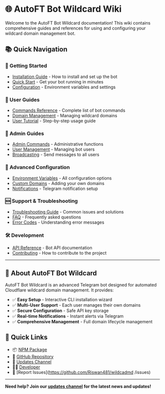 # 🌐 AutoFT Bot Wildcard Wiki

Welcome to the AutoFT Bot Wildcard documentation! This wiki contains comprehensive guides and references for using and configuring your wildcard domain management bot.

## 📚 Quick Navigation

### 🚀 Getting Started
- [Installation Guide](Installation.md) - How to install and set up the bot
- [Quick Start](Quick-Start.md) - Get your bot running in minutes
- [Configuration](Configuration.md) - Environment variables and settings

### 📖 User Guides
- [Commands Reference](Commands.md) - Complete list of bot commands
- [Domain Management](Domain-Management.md) - Managing wildcard domains
- [User Tutorial](User-Tutorial.md) - Step-by-step usage guide

### 👑 Admin Guides
- [Admin Commands](Admin-Commands.md) - Administrative functions
- [User Management](User-Management.md) - Managing bot users
- [Broadcasting](Broadcasting.md) - Send messages to all users

### 🔧 Advanced Configuration
- [Environment Variables](Environment-Variables.md) - All configuration options
- [Custom Domains](Custom-Domains.md) - Adding your own domains
- [Notifications](Notifications.md) - Telegram notification setup

### 🆘 Support & Troubleshooting
- [Troubleshooting Guide](Troubleshooting.md) - Common issues and solutions
- [FAQ](FAQ.md) - Frequently asked questions
- [Error Codes](Error-Codes.md) - Understanding error messages

### 🛠️ Development
- [API Reference](API-Reference.md) - Bot API documentation
- [Contributing](Contributing.md) - How to contribute to the project

---

## 🤖 About AutoFT Bot Wildcard

AutoFT Bot Wildcard is an advanced Telegram bot designed for automated Cloudflare wildcard domain management. It provides:

- ✅ **Easy Setup** - Interactive CLI installation wizard
- ✅ **Multi-User Support** - Each user manages their own domains
- ✅ **Secure Configuration** - Safe API key storage
- ✅ **Real-time Notifications** - Instant alerts via Telegram
- ✅ **Comprehensive Management** - Full domain lifecycle management

## 🚀 Quick Links

- 📦 [NPM Package](https://www.npmjs.com/package/Riswan481/wildcadmd
)
- 🐙 [GitHub Repository](https://github.com/Riswan481/wildcadmd
)
- 📢 [Updates Channel](https://t.me/AutoFtFile)
- 👨‍💻 [Developer](https://t.me/AutoFtBot69)
- 🐛 [Report Issues](https://github.com/Riswan481/wildcadmd
/issues)

---

**Need help? Join our [updates channel](https://t.me/AutoFtFile) for the latest news and updates!** 